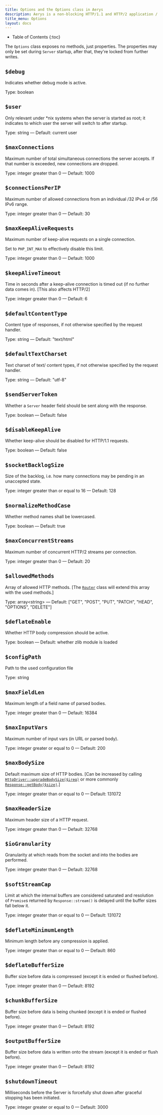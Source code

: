 ```yaml
---
title: Options and the Options class in Aerys
description: Aerys is a non-blocking HTTP/1.1 and HTTP/2 application / websocket / static file server.
title_menu: Options
layout: docs
---
```


* Table of Contents
{:toc}

The `Options` class exposes no methods, just properties. The properties may only be set during `Server` startup, after that, they're locked from further writes.

## `$debug`

Indicates whether debug mode is active.

Type: boolean

## `$user`

Only relevant under *nix systems when the server is started as root; it indicates to which user the server will switch to after startup.

Type: string &mdash; Default: current user

## `$maxConnections`

Maximum number of total simultaneous connections the server accepts. If that number is exceeded, new connections are dropped.

Type: integer greater than 0 &mdash; Default: 1000

## `$connectionsPerIP`

Maximum number of allowed connections from an individual /32 IPv4 or /56 IPv6 range.

Type: integer greater than 0 &mdash; Default: 30

## `$maxKeepAliveRequests`

Maximum number of keep-alive requests on a single connection.

Set to `PHP_INT_MAX` to effectively disable this limit.

Type: integer greater than 0 &mdash; Default: 1000

## `$keepAliveTimeout`

Time in seconds after a keep-alive connection is timed out (if no further data comes in). [This also affects HTTP/2]

Type: integer greater than 0 &mdash; Default: 6

## `$defaultContentType`

Content type of responses, if not otherwise specified by the request handler.

Type: string &mdash; Default: "text/html"

## `$defaultTextCharset`

Text charset of text/ content types, if not otherwise specified by the request handler.

Type: string &mdash; Default: "utf-8"

## `$sendServerToken`

Whether a `Server` header field should be sent along with the response.

Type: boolean &mdash; Default: false

## `$disableKeepAlive`

Whether keep-alive should be disabled for HTTP/1.1 requests.

Type: boolean &mdash; Default: false

## `$socketBacklogSize`

Size of the backlog, i.e. how many connections may be pending in an unaccepted state.

Type: integer greater than or equal to 16 &mdash; Default: 128

## `$normalizeMethodCase`

Whether method names shall be lowercased.

Type: boolean &mdash; Default: true

## `$maxConcurrentStreams`

Maximum number of concurrent HTTP/2 streams per connection.

Type: integer greater than 0 &mdash; Default: 20

## `$allowedMethods`

Array of allowed HTTP methods. [The [`Router`](router.html) class will extend this array with the used methods.]

Type: array&lt;string> &mdash; Default: ["GET", "POST", "PUT", "PATCH", "HEAD", "OPTIONS", "DELETE"]

## `$deflateEnable`

Whether HTTP body compression should be active.

Type: boolean &mdash; Default: whether zlib module is loaded

## `$configPath`

Path to the used configuration file

Type: string

## `$maxFieldLen`

Maximum length of a field name of parsed bodies.

Type: integer greater than 0 &mdash; Default: 16384

## `$maxInputVars`

Maximum number of input vars (in URL or parsed body).

Type: integer greater or equal to 0 &mdash; Default: 200

## `$maxBodySize`

Default maximum size of HTTP bodies. [Can be increased by calling [`HttpDriver::upgradeBodySize($ireq)`](HttpDriver.html) or more commonly [`Response::getBody($size)`](response.html).]

Type: integer greater than or equal to 0 &mdash; Default: 131072

## `$maxHeaderSize`

Maximum header size of a HTTP request.

Type: integer greater than 0 &mdash; Default: 32768

## `$ioGranularity`

Granularity at which reads from the socket and into the bodies are performed.

Type: integer greater than 0 &mdash; Default: 32768

## `$softStreamCap`

Limit at which the internal buffers are considered saturated and resolution of `Promise`s returned by `Response::stream()` is delayed until the buffer sizes fall below it.

Type: integer greater than or equal to 0 &mdash; Default: 131072

## `$deflateMinimumLength`

Minimum length before any compression is applied.

Type: integer greater than or equal to 0 &mdash; Default: 860

## `$deflateBufferSize`

Buffer size before data is compressed (except it is ended or flushed before).

Type: integer greater than 0 &mdash; Default: 8192

## `$chunkBufferSize`

Buffer size before data is being chunked (except it is ended or flushed before).

Type: integer greater than 0 &mdash; Default: 8192

## `$outputBufferSize`

Buffer size before data is written onto the stream (except it is ended or flush before).

Type: integer greater than 0 &mdash; Default: 8192

## `$shutdownTimeout`

Milliseconds before the Server is forcefully shut down after graceful stopping has been initiated.

Type: integer greater or equal to 0 &mdash; Default: 3000
